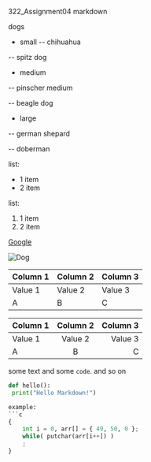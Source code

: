  322_Assignment04
markdown


dogs
- small
-- chihuahua

-- spitz dog


- medium

-- pinscher medium

-- beagle dog

- large

-- german shepard

-- doberman

list:
- 1 item
- 2 item

list:
1. 1 item
3. 2 item

[Google](https://www.google.com)

![Dog](https://www.akc.org/wp-content/uploads/2017/11/Beagle-Illo-2.jpg)



| Column 1 | Column 2 | Column 3 |
|----------|----------|----------|
| Value 1 | Value 2 | Value 3 |
| A | B | C |

| Column 1 | Column 2 | Column 3 |
|:----------|:----------:|----------:|
| Value 1 | Value 2 | Value 3 |
| A | B | C |


some text and some `code`. and so on

```python
def hello():
 print("Hello Markdown!")

example:
```c
{
    int i = 0, arr[] = { 49, 50, 0 };
    while( putchar(arr[i++]) )
    ;
}